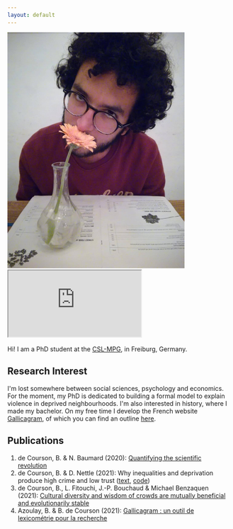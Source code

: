 ```yaml
---
layout: default
---
```


<img class="profile-picture" src="picture.jpg" width="400">
<iframe src="https://www.gallicagrapher.com/context?terms=camarade&year=1900" title="Contexte"></iframe>

Hi! I am a PhD student at the [CSL-MPG](csl.mpg.de), in Freiburg, Germany.

## Research Interest
I'm lost somewhere between social sciences, psychology and economics. For the moment, my PhD is dedicated to building a formal model to explain violence in deprived neighbourhoods. I'm also interested in history, where I made my bachelor. On my free time I develop the French website [Gallicagram](https://shiny.ens-paris-saclay.fr/app/gallicagram), of which you can find an outline [here](https://odhn.ens.psl.eu/newsroom/gallicagram-un-outil-de-lexicometrie-pour-la-recherche).
## Publications

1. de Courson, B. & N. Baumard (2020): [Quantifying the scientific revolution](https://osf.io/preprints/socarxiv/9ex8q)
2. de Courson, B. & D. Nettle (2021): Why inequalities and deprivation produce high crime and low trust ([text](https://www.nature.com/articles/s41598-020-80897-8), [code](https://github.com/regicid/Deprivation-antisociality/blob/master/Code.ipynb))
3. de Courson, B., L. Fitouchi, J.-P. Bouchaud & Michael Benzaquen (2021): [Cultural diversity and wisdom of crowds are mutually beneficial and evolutionarily stable](https://www.nature.com/articles/s41598-021-95914-7)
4. Azoulay, B. & B. de Courson (2021): [Gallicagram : un outil de lexicométrie pour la recherche](https://osf.io/preprints/socarxiv/84bf3)

